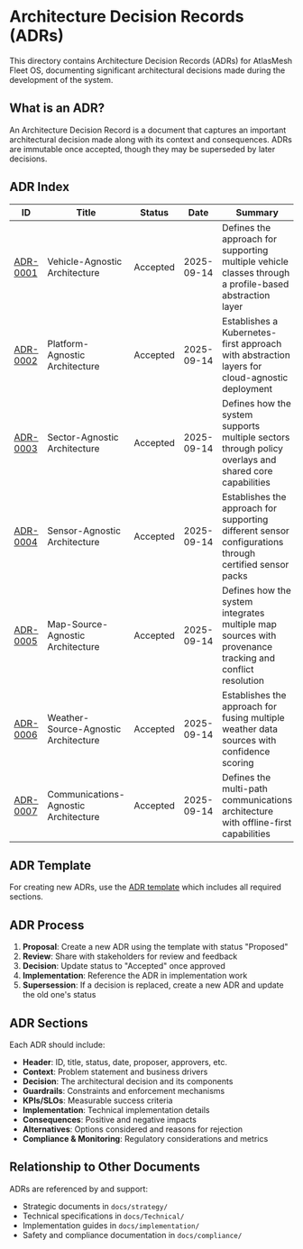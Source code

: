 # Architecture Decision Records (ADRs)

This directory contains Architecture Decision Records (ADRs) for AtlasMesh Fleet OS, documenting significant architectural decisions made during the development of the system.

## What is an ADR?

An Architecture Decision Record is a document that captures an important architectural decision made along with its context and consequences. ADRs are immutable once accepted, though they may be superseded by later decisions.

## ADR Index

| ID | Title | Status | Date | Summary |
| --- | --- | --- | --- | --- |
| [ADR-0001](0001-vehicle-agnostic.md) | Vehicle-Agnostic Architecture | Accepted | 2025-09-14 | Defines the approach for supporting multiple vehicle classes through a profile-based abstraction layer |
| [ADR-0002](0002-platform-agnostic.md) | Platform-Agnostic Architecture | Accepted | 2025-09-14 | Establishes a Kubernetes-first approach with abstraction layers for cloud-agnostic deployment |
| [ADR-0003](0003-sector-agnostic.md) | Sector-Agnostic Architecture | Accepted | 2025-09-14 | Defines how the system supports multiple sectors through policy overlays and shared core capabilities |
| [ADR-0004](0004-sensor-agnostic.md) | Sensor-Agnostic Architecture | Accepted | 2025-09-14 | Establishes the approach for supporting different sensor configurations through certified sensor packs |
| [ADR-0005](0005-map-source-agnostic.md) | Map-Source-Agnostic Architecture | Accepted | 2025-09-14 | Defines how the system integrates multiple map sources with provenance tracking and conflict resolution |
| [ADR-0006](0006-weather-source-agnostic.md) | Weather-Source-Agnostic Architecture | Accepted | 2025-09-14 | Establishes the approach for fusing multiple weather data sources with confidence scoring |
| [ADR-0007](0007-comms-agnostic.md) | Communications-Agnostic Architecture | Accepted | 2025-09-14 | Defines the multi-path communications architecture with offline-first capabilities |

## ADR Template

For creating new ADRs, use the [ADR template](adr-enhancement-template.md) which includes all required sections.

## ADR Process

1. **Proposal**: Create a new ADR using the template with status "Proposed"
2. **Review**: Share with stakeholders for review and feedback
3. **Decision**: Update status to "Accepted" once approved
4. **Implementation**: Reference the ADR in implementation work
5. **Supersession**: If a decision is replaced, create a new ADR and update the old one's status

## ADR Sections

Each ADR should include:

- **Header**: ID, title, status, date, proposer, approvers, etc.
- **Context**: Problem statement and business drivers
- **Decision**: The architectural decision and its components
- **Guardrails**: Constraints and enforcement mechanisms
- **KPIs/SLOs**: Measurable success criteria
- **Implementation**: Technical implementation details
- **Consequences**: Positive and negative impacts
- **Alternatives**: Options considered and reasons for rejection
- **Compliance & Monitoring**: Regulatory considerations and metrics

## Relationship to Other Documents

ADRs are referenced by and support:
- Strategic documents in `docs/strategy/`
- Technical specifications in `docs/Technical/`
- Implementation guides in `docs/implementation/`
- Safety and compliance documentation in `docs/compliance/`
